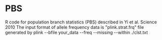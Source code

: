 # PBS
R code for population branch statistics (PBS) described in Yi et al. Science 2010
The input format of allele frequency data is "plink.strat.frq" file generated by 
plink --bfile your_data --freq --missing --within ./clst.txt
